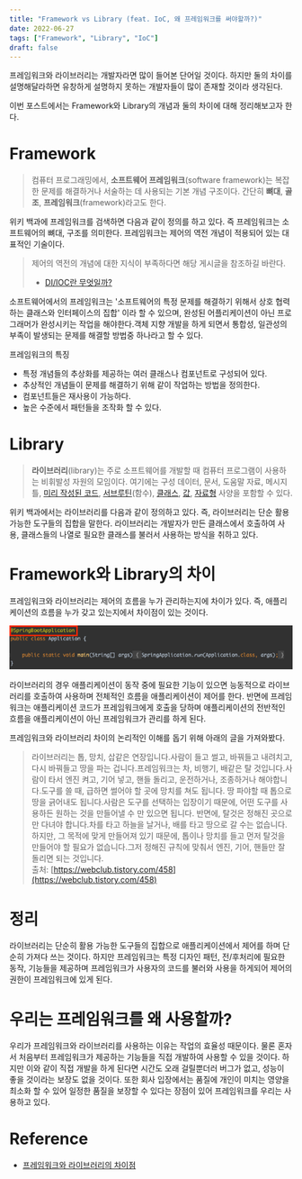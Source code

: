 ```yaml
---
title: "Framework vs Library (feat. IoC, 왜 프레임워크를 써야할까?)"
date: 2022-06-27
tags: ["Framework", "Library", "IoC"]
draft: false
---
```


프레임워크와 라이브러리는 개발자라면 많이 들어본 단어일 것이다. 하지만 둘의 차이를 설명해달라하면 유창하게 설명하지 못하는 개발자들이 많이 존재할 것이라 생각된다.

이번 포스트에서는 Framework와 Library의 개념과 둘의 차이에 대해 정리해보고자 한다.

# Framework

> 컴퓨터 프로그래밍에서, **소프트웨어 프레임워크**(software framework)는 복잡한 문제를 해결하거나 서술하는 데 사용되는 기본 개념 구조이다. 간단히 **뼈대**, **골조**, **프레임워크**(framework)라고도 한다.

위키 백과에 프레임워크를 검색하면 다음과 같이 정의를 하고 있다. 즉 프레임워크는 소프트웨어의 뼈대, 구조를 의미한다. 프레임워크는 제어의 역전 개념이 적용되어 있는 대표적인 기술이다.

> 제어의 역전의 개념에 대한 지식이 부족하다면 해당 게시글을 참조하길 바란다.
>
> - [DI/IOC란 무엇일까?](https://seongwon.dev/Spring-MVC/20220614-%EC%8A%A4%ED%94%84%EB%A7%81-DI-IoC/)

소프트웨어에서의 프레임워크는 '소프트웨어의 특정 문제를 해결하기 위해서 상호 협력하는 클래스와 인터페이스의 집합' 이라 할 수 있으며, 완성된 어플리케이션이 아닌 프로그래머가 완성시키는 작업을 해야한다.객체 지향 개발을 하게 되면서 통합성, 일관성의 부족이 발생되는 문제를 해결할 방법중 하나라고 할 수 있다.

프레임워크의 특징

- 특정 개념들의 추상화를 제공하는 여러 클래스나 컴포넌트로 구성되어 있다.
- 추상적인 개념들이 문제를 해결하기 위해 같이 작업하는 방법을 정의한다.
- 컴포넌트들은 재사용이 가능하다.
- 높은 수준에서 패턴들을 조작화 할 수 있다.

# Library

> **라이브러리**(library)는 주로 소프트웨어를 개발할 때 컴퓨터 프로그램이 사용하는 비휘발성 자원의 모임이다. 여기에는 구성 데이터, 문서, 도움말 자료, 메시지 틀, [미리 작성된 코드](https://ko.wikipedia.org/wiki/%EC%BD%94%EB%93%9C_%EC%9E%AC%EC%82%AC%EC%9A%A9), [서브루틴](https://ko.wikipedia.org/wiki/%EC%84%9C%EB%B8%8C%EB%A3%A8%ED%8B%B4)(함수), [클래스](<https://ko.wikipedia.org/wiki/%ED%81%B4%EB%9E%98%EC%8A%A4_(%EC%BB%B4%ED%93%A8%ED%84%B0_%EA%B3%BC%ED%95%99)>), [값](<https://ko.wikipedia.org/wiki/%EA%B0%92_(%EC%BB%B4%ED%93%A8%ED%84%B0_%EA%B3%BC%ED%95%99)>), [자료형](https://ko.wikipedia.org/wiki/%EC%9E%90%EB%A3%8C%ED%98%95) 사양을 포함할 수 있다.

위키 백과에서는 라이브러리를 다음과 같이 정의하고 있다. 즉, 라이브러리는 단순 활용가능한 도구들의 집합을 말한다. 라이브러리는 개발자가 만든 클래스에서 호출하여 사용, 클래스들의 나열로 필요한 클래스를 불러서 사용하는 방식을 취하고 있다.

# Framework와 Library의 차이

프레임워크와 라이브러리는 제어의 흐름을 누가 관리하는지에 차이가 있다. 즉, 애플리케이션의 흐름을 누가 갖고 있는지에서 차이점이 있는 것이다.

![](image/20220627_Framework_vs_Library/img.png)

라이브러리의 경우 애플리케이션이 동작 중에 필요한 기능이 있으면 능동적으로 라이브러리를 호출하여 사용하며 전체적인 흐름을 애플리케이션이 제어를 한다. 반면에 프레임워크는 애플리케이션 코드가 프레임워크에게 호출을 당하며 애플리케이션의 전반적인 흐름을 애플리케이션이 아닌 프레임워크가 관리를 하게 된다.

프레임워크와 라이브러리 차이의 논리적인 이해를 돕기 위해 아래의 글을 가져와봤다.

> 라이브러리는 톱, 망치, 삽같은 연장입니다.사람이 들고 썰고, 바꿔들고 내려치고, 다시 바꿔들고 땅을 파는 겁니다.프레임워크는 차, 비행기, 배같은 탈 것입니다.사람이 타서 엔진 켜고, 기어 넣고, 핸들 돌리고, 운전하거나, 조종하거나 해야합니다.도구를 쓸 때, 급하면 썰어야 할 곳에 망치를 쳐도 됩니다. 땅 파야할 때 톱으로 땅을 긁어내도 됩니다.사람은 도구를 선택하는 입장이기 때문에, 어떤 도구를 사용하든 원하는 것을 만들어낼 수 만 있으면 됩니다.
> 반면에, 탈것은 정해진 곳으로만 다녀야 합니다.차를 타고 하늘을 날거나, 배를 타고 땅으로 갈 수는 없습니다.하지만, 그 목적에 맞게 만들어져 있기 때문에, 톱이나 망치를 들고 먼저 탈것을 만들어야 할 필요가 없습니다.그저 정해진 규칙에 맞춰서 엔진, 기어, 핸들만 잘 돌리면 되는 것입니다.
> <br>출처: [https://webclub.tistory.com/458](https://webclub.tistory.com/458)

# 정리

라이브러리는 단순히 활용 가능한 도구들의 집합으로 애플리케이션에서 제어를 하며 단순히 가져다 쓰는 것이다. 하지만 프레임워크는 특정 디자인 패턴, 전/후처리에 필요한 동작, 기능들을 제공하며 프레임워크가 사용자의 코드를 불러와 사용을 하게되어 제어의 권한이 프레임워크에 있게 된다.

# 우리는 프레임워크를 왜 사용할까?

우리가 프레임워크와 라이브러리를 사용하는 이유는 작업의 효율성 때문이다. 물론 혼자서 처음부터 프레임워크가 제공하는 기능들을 직접 개발하여 사용할 수 있을 것이다. 하지만 이와 같이 직접 개발을 하게 된다면 시간도 오래 걸릴뿐더러 버그가 없고, 성능이 좋을 것이라는 보장도 없을 것이다. 또한 회사 입장에서는 품질에 개인이 미치는 영양을 최소화 할 수 있어 일정한 품질을 보장할 수 있다는 장점이 있어 프레임워크를 우리는 사용하고 있다.

# Reference

- [프레임워크와 라이브러리의 차이점](https://webclub.tistory.com/458)
